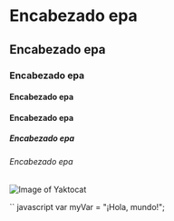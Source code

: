 # Encabezado epa
## Encabezado epa
### Encabezado epa
#### Encabezado epa
#### Encabezado epa
##### Encabezado epa
###### Encabezado epa


![Image of Yaktocat](https://octodex.github.com/images/yaktocat.png)

`` javascript
var myVar = "¡Hola, mundo!";
```
